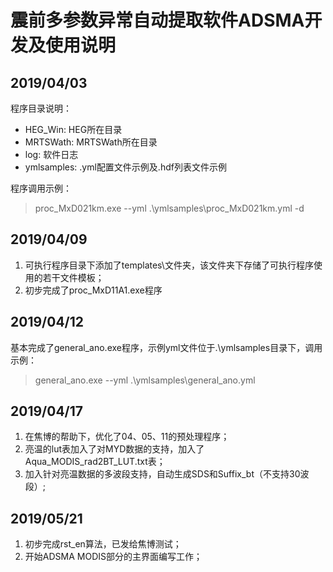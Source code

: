 # 震前多参数异常自动提取软件ADSMA开发及使用说明

## 2019/04/03

程序目录说明：

* HEG_Win\: HEG所在目录
* MRTSWath\: MRTSWath所在目录
* log\: 软件日志
* ymlsamples\: .yml配置文件示例及.hdf列表文件示例

程序调用示例：
> proc_MxD021km.exe --yml .\ymlsamples\proc_MxD021km.yml -d


## 2019/04/09

1. 可执行程序目录下添加了templates\文件夹，该文件夹下存储了可执行程序使用的若干文件模板；
2. 初步完成了proc_MxD11A1.exe程序

## 2019/04/12

基本完成了general_ano.exe程序，示例yml文件位于.\ymlsamples目录下，调用示例：

> general_ano.exe --yml .\ymlsamples\general_ano.yml

## 2019/04/17

1. 在焦博的帮助下，优化了04、05、11的预处理程序；
2. 亮温的lut表加入了对MYD数据的支持，加入了Aqua_MODIS_rad2BT_LUT.txt表；
3. 加入针对亮温数据的多波段支持，自动生成SDS和Suffix_bt（不支持30波段）;

## 2019/05/21

1. 初步完成rst_en算法，已发给焦博测试；
2. 开始ADSMA MODIS部分的主界面编写工作；
